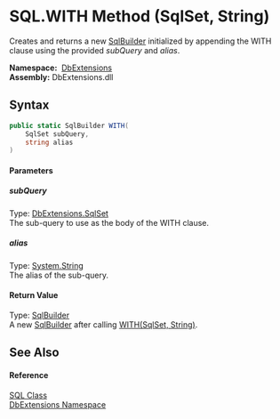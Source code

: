 SQL.WITH Method (SqlSet, String)
================================
Creates and returns a new [SqlBuilder][1] initialized by appending the WITH clause using the provided *subQuery* and *alias*.

  **Namespace:**  [DbExtensions][2]  
  **Assembly:** DbExtensions.dll

Syntax
------

```csharp
public static SqlBuilder WITH(
	SqlSet subQuery,
	string alias
)
```

#### Parameters

##### *subQuery*
Type: [DbExtensions.SqlSet][3]  
The sub-query to use as the body of the WITH clause.

##### *alias*
Type: [System.String][4]  
The alias of the sub-query.

#### Return Value
Type: [SqlBuilder][1]  
 A new [SqlBuilder][1] after calling [WITH(SqlSet, String)][5]. 

See Also
--------

#### Reference
[SQL Class][6]  
[DbExtensions Namespace][2]  

[1]: ../SqlBuilder/README.md
[2]: ../README.md
[3]: ../SqlSet/README.md
[4]: https://docs.microsoft.com/dotnet/api/system.string
[5]: ../SqlBuilder/WITH_1.md
[6]: README.md